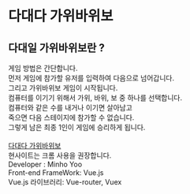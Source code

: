 # 다대다 가위바위보

## 다대일 가위바위보란 ?
게임 방법은 간단합니다.<br>
먼저 게임에 참가할 유저를 입력하여 다음으로 넘어갑니다.<br>
그리고 가위바위보 게임이 시작됩니다.<br>
컴퓨터를 이기기 위해서 가위, 바위, 보 중 하나를 선택합니다.<br>
컴퓨터와 같은 수를 내거나 이기면 살아남고<br>
죽으면 다음 스테이지에 참가할 수 없습니다.<br>
그렇게 남은 최종 1인이 게임에 승리하게 됩니다.<br>
<br>
<a href="https://many-to-one-rock-paper-scissors.netlify.app/">다대다 가위바위보</a><br>
현사이트는 크롬 사용을 권장합니다.<br>
Developer : Minho Yoo<br>
Front-end FrameWork: Vue.js<br>
Vue.js 라이브러리: Vue-router, Vuex
